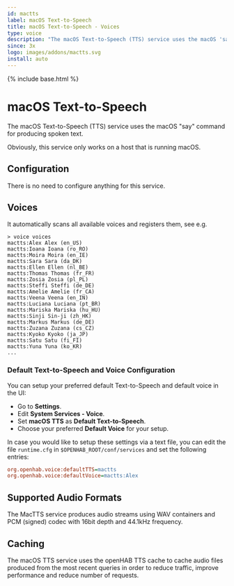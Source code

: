 ```yaml
---
id: mactts
label: macOS Text-to-Speech
title: macOS Text-to-Speech - Voices
type: voice
description: "The macOS Text-to-Speech (TTS) service uses the macOS 'say' command for producing spoken text."
since: 3x
logo: images/addons/mactts.svg
install: auto
---
```


<!-- Attention authors: Do not edit directly. Please add your changes to the appropriate source repository -->

{% include base.html %}

# macOS Text-to-Speech

<AddonLogo />

The macOS Text-to-Speech (TTS) service uses the macOS "say" command for producing spoken text.

Obviously, this service only works on a host that is running macOS.

## Configuration

There is no need to configure anything for this service.

## Voices

It automatically scans all available voices and registers them, see e.g.

```
> voice voices
mactts:Alex Alex (en_US)
mactts:Ioana Ioana (ro_RO)
mactts:Moira Moira (en_IE)
mactts:Sara Sara (da_DK)
mactts:Ellen Ellen (nl_BE)
mactts:Thomas Thomas (fr_FR)
mactts:Zosia Zosia (pl_PL)
mactts:Steffi Steffi (de_DE)
mactts:Amelie Amelie (fr_CA)
mactts:Veena Veena (en_IN)
mactts:Luciana Luciana (pt_BR)
mactts:Mariska Mariska (hu_HU)
mactts:Sinji Sin-ji (zh_HK)
mactts:Markus Markus (de_DE)
mactts:Zuzana Zuzana (cs_CZ)
mactts:Kyoko Kyoko (ja_JP)
mactts:Satu Satu (fi_FI)
mactts:Yuna Yuna (ko_KR)
...
```

### Default Text-to-Speech and Voice Configuration

You can setup your preferred default Text-to-Speech and default voice in the UI:

- Go to **Settings**.
- Edit **System Services - Voice**.
- Set **macOS TTS** as **Default Text-to-Speech**.
- Choose your preferred **Default Voice** for your setup.

In case you would like to setup these settings via a text file, you can edit the file `runtime.cfg` in `$OPENHAB_ROOT/conf/services` and set the following entries:

```ini
org.openhab.voice:defaultTTS=mactts
org.openhab.voice:defaultVoice=mactts:Alex
```

## Supported Audio Formats

The MacTTS service produces audio streams using WAV containers and PCM (signed) codec with 16bit depth and 44.1kHz frequency.

## Caching

The macOS TTS service uses the openHAB TTS cache to cache audio files produced from the most recent queries in order to reduce traffic, improve performance and reduce number of requests.
